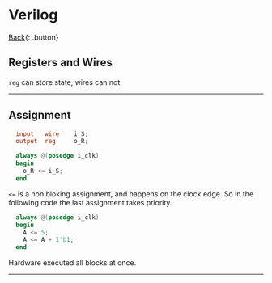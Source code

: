 # Verilog

[Back](../index.md#digital-design){: .button}

## Registers and Wires

`reg` can store state, wires can not.

---

## Assignment

```v
  input   wire    i_S;
  output  reg     o_R;

  always @(posedge i_clk)
  begin
    o_R <= i_S;
  end
```

`<=` is a non bloking assignment, and happens on the clock edge. So in the following code the last assignment takes priority.

```v
  always @(posedge i_clk)
  begin
    A <= 5;
    A <= A + 1'b1;
  end
```

Hardware executed all blocks at once.

---

##
